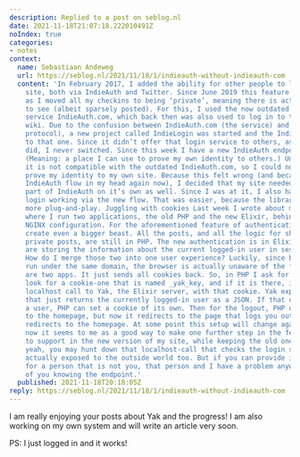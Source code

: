 ```yaml
---
description: Replied to a post on seblog.nl
date: 2021-11-18T21:07:18.222010491Z
noIndex: true
categories:
- notes
context:
  name: Sebastiaan Andeweg
  url: https://seblog.nl/2021/11/18/1/indieauth-without-indieauth-com
  content: 'In February 2017, I added the ability for other people to log in to my
    site, both via IndieAuth and Twitter. Since June 2019 this feature is more useful,
    as I moved all my checkins to being ‘private’, meaning there is actually something
    to see (albeit sparsely posted). For this, I used the now outdated and deprecated
    service IndieAuth.com, which back then was also used to log in to the IndieWeb
    wiki. Due to the confusion between IndieAuth.com (the service) and IndieAuth (the
    protocol), a new project called IndieLogin was started and the IndieWeb wiki moved
    to that one. Since it didn’t offer that login service to others, as IndieAuth.com
    did, I never switched. Since this week I have a new IndieAuth endpoint for myself.
    (Meaning: a place I can use to prove my own identity to others.) Unfortunately,
    it is not compatible with the outdated IndieAuth.com, so I could not use it to
    prove my identity to my own site. Because this felt wrong (and because I had the
    IndieAuth flow in my head again now), I decided that my site needed to do that
    part of IndieAuth on it’s own as well. Since I was at it, I also have Twitter
    login working via the new flow. That was easier, because the library support was
    more plug-and-play. Juggling with cookies Last week I wrote about my new setup
    where I run two applications, the old PHP and the new Elixir, behind an unusual
    NGINX configuration. For the aforementioned feature of authentication, I had to
    create even a bigger beast. All the posts, and all the logic for showing or hiding
    private posts, are still in PHP. The new authentication is in Elixir. Both ends
    are storing the information about the current logged-in user in session cookies.
    How do I merge those two into one user experience? Luckily, since both applications
    run under the same domain, the browser is actually unaware of the fact that there
    are two apps. It just sends all cookies back. So, in PHP I ask for all headers,
    look for a cookie-one that is named _yak_key, and if it is there, it makes a direct
    localhost call to Yak, the Elixir server, with that cookie. Yak exposes one route
    that just returns the currently logged-in user as a JSON. If that call returns
    a user, PHP can set a cookie of its own. Then for the logout, PHP used to redirect
    to the homepage, but now it redirects to the page that logs you out of Yak, which
    redirects to the homepage. At some point this setup will change again, but for
    now it seems to me as a good way to make one further step in the features I want
    to support in the new version of my site, while keeping the old one running. Oh
    yeah, you may hunt down that localhost-call that checks the login status. It is
    actually exposed to the outside world too. But if you can provide it with a cookie
    for a person that is not you, that person and I have a problem anyway, regardless
    of you knowing the endpoint.'
  published: 2021-11-18T20:18:05Z
reply: https://seblog.nl/2021/11/18/1/indieauth-without-indieauth-com
---
```


I am really enjoying your posts about Yak and the progress! I am also working on my own system and will write an article very soon. 

PS: I just logged in and it works!
